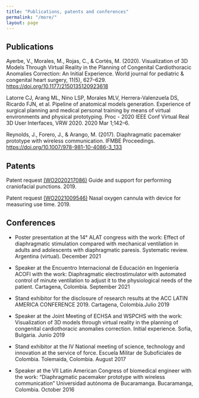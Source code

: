 ```yaml
---
title: "Publications, patents and conferences"
permalink: "/more/"
layout: page
---
```

## Publications

Ayerbe, V., Morales, M., Rojas, C., & Cortés, M. (2020). Visualization of 3D Models Through Virtual Reality in the Planning of Congenital Cardiothoracic Anomalies Correction: An Initial Experience. World journal for pediatric & congenital heart surgery, 11(5), 627–629. https://doi.org/10.1177/2150135120923618

Latorre CJ, Arang ML, Nino LSP, Morales MLV, Herrera-Valenzuela DS, Ricardo FJN, et al. Pipeline of anatomical models generation. Experience of surgical planning and medical personal training by means of virtual environments and physical prototyping. Proc - 2020 IEEE Conf Virtual Real 3D User Interfaces, VRW 2020. 2020 Mar 1;142–6.

Reynolds, J., Forero, J., & Arango, M. (2017). Diaphragmatic pacemaker prototype with wireless communication. IFMBE Proceedings. https://doi.org/10.1007/978-981-10-4086-3_133


## Patents

Patent request [(WO2020217086)](https://patentscope.wipo.int/search/en/detail.jsf?docId=WO2020217086) Guide and support for performing craniofacial punctions. 2019.

Patent request [(WO2021009546)](https://patentscope.wipo.int/search/es/detail.jsf?docId=WO21009546) Nasal oxygen cannula with device for measuring use time. 2019.


## Conferences

- Poster presentation at the 14° ALAT congress with the work: Effect of diaphragmatic stimulation compared with mechanical ventilation in adults and adolescents with diaphragmatic paresis. Systematic review. Argentina (virtual). December 2021

- Speaker at the Encuentro Internacional de Educación en Ingeniería ACOFI with the work: Diaphragmatic electrostimulator with automated control of minute ventilation to adjust it to the physiological needs of the patient. Cartagena, Colombia. September 2021

- Stand exhibitor for the disclosure of research results at the ACC LATIN AMERICA CONFERENCE 2019. Cartagena, Colombia.Julio 2019

- Speaker at the Joint Meeting of ECHSA and WSPCHS with the work: Visualization of 3D models through virtual reality in the planning of congenital cardiothoracic anomalies correction. Initial experience. Sofía, Bulgaria. Junio 2019

- Stand exhibitor at the IV National meeting of science, technology and innovation at the service of force.
Escuela Militar de Suboficiales de Colombia. Tolemaida, Colombia. August 2017

- Speaker at the VII Latin American Congress of biomedical engineer with the work: “Diaphragmatic pacemaker prototype with wireless communication” 
Universidad autónoma de Bucaramanga. Bucaramanga, Colombia. October 2016
